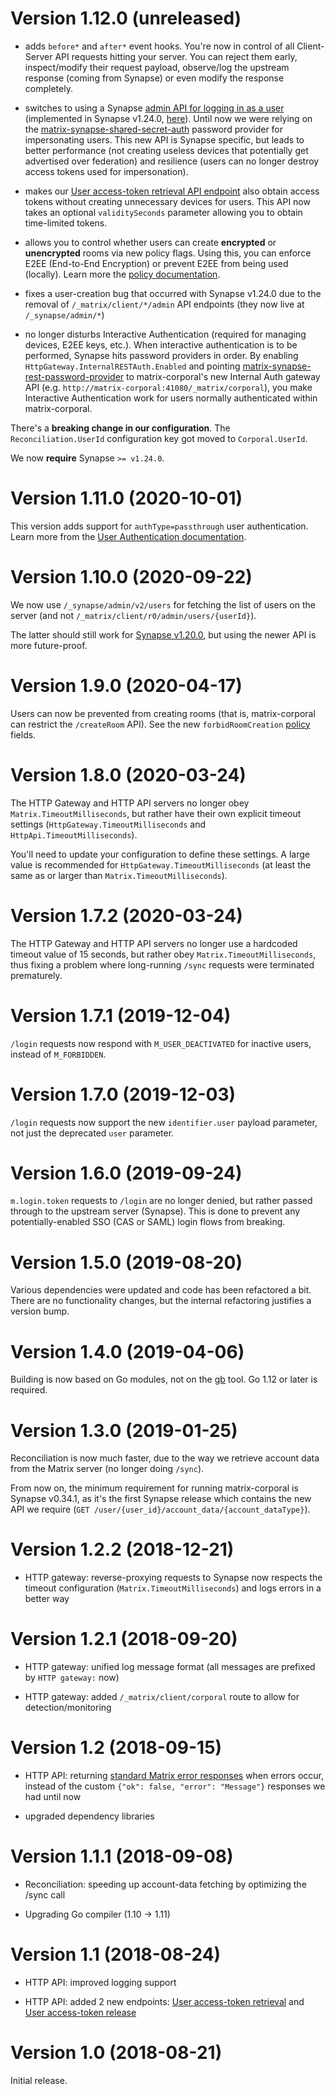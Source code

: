 # Version 1.12.0 (unreleased)

- adds `before*` and `after*` event hooks. You're now in control of all Client-Server API requests hitting your server. You can reject them early, inspect/modify their request payload, observe/log the upstream response (coming from Synapse) or even modify the response completely.

- switches to using a Synapse [admin API for logging in as a user](https://github.com/matrix-org/synapse/blob/develop/docs/admin_api/user_admin_api.rst#login-as-a-user) (implemented in Synapse v1.24.0, [here](https://github.com/matrix-org/synapse/pull/8617)). Until now we were relying on the [matrix-synapse-shared-secret-auth](https://github.com/devture/matrix-synapse-shared-secret-auth) password provider for impersonating users. This new API is Synapse specific, but leads to better performance (not creating useless devices that potentially get advertised over federation) and resilience (users can no longer destroy access tokens used for impersonation).

- makes our [User access-token retrieval API endpoint](docs/http-api.md#user-access-token-retrieval-endpoint) also obtain access tokens without creating unnecessary devices for users. This API now takes an optional `validitySeconds` parameter allowing you to obtain time-limited tokens.

- allows you to control whether users can create **encrypted** or **unencrypted** rooms via new policy flags. Using this, you can enforce E2EE (End-to-End Encryption) or prevent E2EE from being used (locally). Learn more the [policy documentation](docs/policy.md).

- fixes a user-creation bug that occurred with Synapse v1.24.0 due to the removal of `/_matrix/client/*/admin` API endpoints (they now live at `/_synapse/admin/*`)

- no longer disturbs Interactive Authentication (required for managing devices, E2EE keys, etc.). When interactive authentication is to be performed, Synapse hits password providers in order. By enabling `HttpGateway.InternalRESTAuth.Enabled` and pointing [matrix-synapse-rest-password-provider](https://github.com/ma1uta/matrix-synapse-rest-password-provider) to matrix-corporal's new Internal Auth gateway API (e.g. `http://matrix-corporal:41080/_matrix/corporal`), you make Interactive Authentication work for users normally authenticated within matrix-corporal.

There's a **breaking change in our configuration**.
The `Reconciliation.UserId` configuration key got moved to `Corporal.UserId`.

We now **require** Synapse `>= v1.24.0`.


# Version 1.11.0 (2020-10-01)

This version adds support for `authType=passthrough` user authentication.
Learn more from the [User Authentication documentation](docs/user-authentication.md).


# Version 1.10.0 (2020-09-22)

We now use `/_synapse/admin/v2/users` for fetching the list of users on the server (and not `/_matrix/client/r0/admin/users/{userId}`).

The latter should still work for [Synapse v1.20.0](https://github.com/matrix-org/synapse/releases/tag/v1.20.0), but using the newer API is more future-proof.


# Version 1.9.0 (2020-04-17)

Users can now be prevented from creating rooms (that is, matrix-corporal can restrict the `/createRoom` API).
See the new `forbidRoomCreation` [policy](docs/policy.md) fields.


# Version 1.8.0 (2020-03-24)

The HTTP Gateway and HTTP API servers no longer obey `Matrix.TimeoutMilliseconds`,
but rather have their own explicit timeout settings (`HttpGateway.TimeoutMilliseconds` and `HttpApi.TimeoutMilliseconds`).

You'll need to update your configuration to define these settings.
A large value is recommended for `HttpGateway.TimeoutMilliseconds` (at least the same as or larger than `Matrix.TimeoutMilliseconds`).


# Version 1.7.2 (2020-03-24)

The HTTP Gateway and HTTP API servers no longer use a hardcoded timeout value of 15 seconds,
but rather obey `Matrix.TimeoutMilliseconds`, thus fixing a problem where long-running
`/sync` requests were terminated prematurely.


# Version 1.7.1 (2019-12-04)

`/login` requests now respond with `M_USER_DEACTIVATED` for inactive users, instead of `M_FORBIDDEN`.


# Version 1.7.0 (2019-12-03)

`/login` requests now support the new `identifier.user` payload parameter, not just the deprecated `user` parameter.


# Version 1.6.0 (2019-09-24)

`m.login.token` requests to `/login` are no longer denied, but rather passed through to the upstream server (Synapse).
This is done to prevent any potentially-enabled SSO (CAS or SAML) login flows from breaking.


# Version 1.5.0 (2019-08-20)

Various dependencies were updated and code has been refactored a bit.
There are no functionality changes, but the internal refactoring justifies a version bump.


# Version 1.4.0 (2019-04-06)

Building is now based on Go modules, not on the [gb](https://getgb.io/) tool.
Go 1.12 or later is required.


# Version 1.3.0 (2019-01-25)

Reconciliation is now much faster, due to the way we retrieve account data from the Matrix server (no longer doing `/sync`).

From now on, the minimum requirement for running matrix-corporal is Synapse v0.34.1,
as it's the first Synapse release which contains the new API we require (`GET /user/{user_id}/account_data/{account_dataType}`).


# Version 1.2.2 (2018-12-21)

- HTTP gateway: reverse-proxying requests to Synapse now respects the timeout configuration (`Matrix.TimeoutMilliseconds`) and logs errors in a better way


# Version 1.2.1 (2018-09-20)

- HTTP gateway: unified log message format (all messages are prefixed by `HTTP gateway:` now)

- HTTP gateway: added `/_matrix/client/corporal` route to allow for detection/monitoring


# Version 1.2 (2018-09-15)

- HTTP API: returning [standard Matrix error responses](https://matrix.org/docs/spec/client_server/r0.4.0.html#api-standards) when errors occur, instead of the custom `{"ok": false, "error": "Message"}` responses we had until now

- upgraded dependency libraries


# Version 1.1.1 (2018-09-08)

- Reconciliation: speeding up account-data fetching by optimizing the /sync call

- Upgrading Go compiler (1.10 -> 1.11)


# Version 1.1 (2018-08-24)

- HTTP API: improved logging support

- HTTP API: added 2 new endpoints: [User access-token retrieval](docs/http-api.md#user-access-token-retrieval-endpoint) and [User access-token release](docs/http-api.md#user-access-token-release-endpoint)


# Version 1.0 (2018-08-21)

Initial release.
